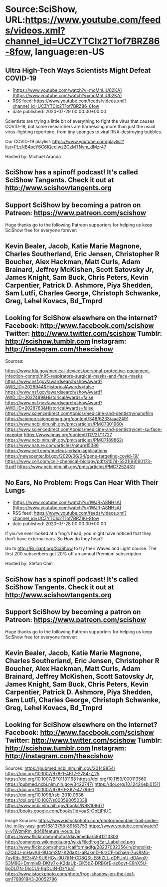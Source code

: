 # Source:SciShow, URL:https://www.youtube.com/feeds/videos.xml?channel_id=UCZYTClx2T1of7BRZ86-8fow, language:en-US

## Ultra High-Tech Ways Scientists Might Defeat COVID-19
 - [https://www.youtube.com/watch?v=moMhLiU02KA](https://www.youtube.com/watch?v=moMhLiU02KA)
 - RSS feed: https://www.youtube.com/feeds/videos.xml?channel_id=UCZYTClx2T1of7BRZ86-8fow
 - date published: 2020-07-29 00:00:00+00:00

Scientists are trying a little bit of everything to fight the virus that causes COVID-19, but some researchers are harnessing more than just the usual virus-fighting repertoire, from tiny sponges to viral RNA-destroying bubbles. 

Our COVID-19 playlist: https://www.youtube.com/playlist?list=PLsNB4peY6C6IQediwz2GzMTNvm_dMzr47

Hosted by: Michael Aranda

SciShow has a spinoff podcast! It's called SciShow Tangents. Check it out at http://www.scishowtangents.org
----------
Support SciShow by becoming a patron on Patreon: https://www.patreon.com/scishow
----------
Huge thanks go to the following Patreon supporters for helping us keep SciShow free for everyone forever:

Kevin Bealer, Jacob, Katie Marie Magnone, Charles Southerland, Eric Jensen, Christopher R Boucher, Alex Hackman, Matt Curls, Adam Brainard, Jeffrey McKishen, Scott Satovsky Jr, James Knight, Sam Buck, Chris Peters, Kevin Carpentier, Patrick D. Ashmore, Piya Shedden, Sam Lutfi, Charles George, Christoph Schwanke, Greg, Lehel Kovacs, Bd_Tmprd
----------
Looking for SciShow elsewhere on the internet?
Facebook: http://www.facebook.com/scishow
Twitter: http://www.twitter.com/scishow
Tumblr: http://scishow.tumblr.com
Instagram: http://instagram.com/thescishow
----------
Sources:

https://www.fda.gov/medical-devices/personal-protective-equipment-infection-control/n95-respirators-surgical-masks-and-face-masks 
https://www.nsf.gov/awardsearch/showAward?AWD_ID=2026944&HistoricalAwards=false 
https://www.nsf.gov/awardsearch/showAward?AWD_ID=2027489&HistoricalAwards=false 
https://www.nsf.gov/awardsearch/showAward?AWD_ID=2028763&HistoricalAwards=false 
https://www.sciencedirect.com/topics/medicine-and-dentistry/nanofilm 
https://science.sciencemag.org/content/348/6233/aaa2491 
https://www.ncbi.nlm.nih.gov/pmc/articles/PMC7301960/ 
https://www.sciencedirect.com/topics/medicine-and-dentistry/cell-surface-receptor 
https://www.pnas.org/content/117/21/11727 
https://www.ncbi.nlm.nih.gov/pmc/articles/PMC7189862/ 
https://www.nature.com/articles/nature15386 
https://www.cell.com/nucleus-crispr-applications 
https://newscenter.lbl.gov/2020/06/04/gene-targeting-covid-19/ 
https://www.cell.com/cell-chemical-biology/pdf/S1074-5521(98)90173-9.pdf 
https://www.ncbi.nlm.nih.gov/pmc/articles/PMC7252431/

## No Ears, No Problem: Frogs Can Hear With Their Lungs
 - [https://www.youtube.com/watch?v=1WJR-A8NHsA](https://www.youtube.com/watch?v=1WJR-A8NHsA)
 - RSS feed: https://www.youtube.com/feeds/videos.xml?channel_id=UCZYTClx2T1of7BRZ86-8fow
 - date published: 2020-07-28 00:00:00+00:00

If you’ve ever looked at a frog’s head, you might have noticed that they don’t have external ears. So How do they hear? 

Go to http://Brilliant.org/SciShow to try their Waves and Light course. The first 200 subscribers get 20% off an annual Premium subscription.

Hosted by: Stefan Chin

SciShow has a spinoff podcast! It's called SciShow Tangents. Check it out at http://www.scishowtangents.org
----------
Support SciShow by becoming a patron on Patreon: https://www.patreon.com/scishow
----------
Huge thanks go to the following Patreon supporters for helping us keep SciShow free for everyone forever:

Kevin Bealer, Jacob, Katie Marie Magnone, Charles Southerland, Eric Jensen, Christopher R Boucher, Alex Hackman, Matt Curls, Adam Brainard, Jeffrey McKishen, Scott Satovsky Jr, James Knight, Sam Buck, Chris Peters, Kevin Carpentier, Patrick D. Ashmore, Piya Shedden, Sam Lutfi, Charles George, Christoph Schwanke, Greg, Lehel Kovacs, Bd_Tmprd
----------
Looking for SciShow elsewhere on the internet?
Facebook: http://www.facebook.com/scishow
Twitter: http://www.twitter.com/scishow
Tumblr: http://scishow.tumblr.com
Instagram: http://instagram.com/thescishow
----------
Sources:
https://pubmed.ncbi.nlm.nih.gov/20149854/ 
https://doi.org/10.1007/978-1-4612-2784-7_25 
https://doi.org/10.1007/BF01131168 
https://doi.org/10.1159/000113560
https://pubmed.ncbi.nlm.nih.gov/3422747/ 
https://doi.org/10.1242/jeb.01511 
https://doi.org/10.1007/978-0-387-47796-1 
https://doi.org/10.1098/rsbl.2010.0636 
https://doi.org/10.1007/s003590050338 
https://www.ncbi.nlm.nih.gov/books/NBK10867/
https://books.google.com/books?id=oaS-OpEjPtUC 

Image Sources: 
https://www.istockphoto.com/photo/mountain-trail-under-the-milky-way-gm516813758-89163753
https://www.youtube.com/watch?v=y1WzmRm_dd4&feature=youtu.be
https://www.flickr.com/photos/davemedia/5941213303
https://commons.wikimedia.org/wiki/File:FrogEar_Labelled.png
https://www.flickr.com/photos/californiadfg/28237032356/in/photolist-oZQ4iU-mHayAS-9U4mSM-K2daXs-aRJkmD-8rzCF-bi2xen-7uvRMb-7uvRtb-9E3r4V-9U6HGy-9U7tfN-CD8QSt-E8hZLL-dDFUnU-dDAvgX-S3M6Gj-DmmieB-DKfy7x-K2daUb-EiK5bZ-DRBGfE-ax6oyt-E8hX5U-6gDU7N-DjcCUi-6gDUiN-DzYbaT
https://www.istockphoto.com/photo/frog-shadow-on-the-leaf-gm176991843-20052786

